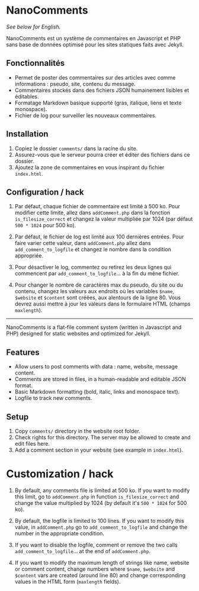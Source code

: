 # NanoComments

*See below for English.*

NanoComments est un système de commentaires en Javascript et PHP sans base de données optimisé pour les sites statiques faits avec Jekyll.

## Fonctionnalités

 - Permet de poster des commentaires sur des articles avec comme informations : pseudo, site, contenu du message.
 - Commentaires stockés dans des fichiers JSON humainement lisibles et éditables.
 - Formatage Markdown basique supporté (gras, italique, liens et texte monospace).
 - Fichier de log pour surveiller les nouveaux commentaires.

## Installation

 1. Copiez le dossier `comments/` dans la racine du site.
 2. Assurez-vous que le serveur pourra créer et éditer des fichiers dans ce dossier.
 3. Ajoutez la zone de commentaires en vous inspirant du fichier `index.html`.

## Configuration / hack

 1. Par défaut, chaque fichier de commentaire est limité à 500 ko. Pour modifier cette limite, allez dans `addComment.php` dans la fonction `is_filesize_correct` et changez la valeur multipliée par 1024 (par défaut `500 * 1024` pour 500 ko).
 
 2. Par défaut, le fichier de log est limité aux 100 dernières entrées. Pour faire varier cette valeur, dans `addComment.php` allez dans `add_comment_to_logfile` et changez le nombre  dans la condition appropriée.
 
 3. Pour désactiver le log, commentez ou retirez les deux lignes qui commencent par `add_comment_to_logfile`... à la fin du mêne  fichier.
 
 4. Pour changer le nombre de caractères max du pseudo, du site ou du contenu, changez les valeurs aux endroits où les variables `$name`, `$website` et `$content` sont créées, aux alentours de la ligne 80. Vous devrez aussi mettre à jour les valeurs dans le formulaire HTML (champs `maxlength`).

---

NanoComments is a flat-file comment system (written in Javascript and PHP) designed for static websites and optimized for Jekyll.

## Features

 - Allow users to post comments with data : name, website, message content.
 - Comments are stored in files, in a human-readable and editable JSON format.
 - Basic Markdown formatting (bold, italic, links and monospace text).
 - Logfile to track new comments.

## Setup

 1. Copy `comments/` directory in the website root folder.
 2. Check rights for this directory. The server may be allowed to create and edit files here.
 3. Add a comment section in your website (see example in `index.html`).

# Customization / hack

 1. By default, any comments file is limited at 500 ko. If you want to modify this limit, go to `addComment.php` in function `is_filesize_correct` and change the value multiplied by 1024 (by default it's `500 * 1024` for 500 ko).
 
 2. By default, the logfile is limited to 100 lines. If you want to modify this value, in `addComment.php` go to `add_comment_to_logfile` and change the number in the appropriate condition.
 
 3. If you want to disable the logfile, comment or remove the two calls `add_comment_to_logfile`... at the end of `addComment.php`.
 
 4. If you want to modify the maximum length of strings like name, website or comment content, change numbers where  `$name`, `$website` and `$content` vars are created (around line 80) and change corresponding values in the HTML form (`maxlength` fields).
